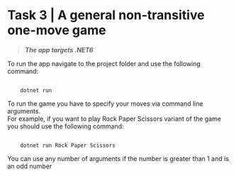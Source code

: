 # Task 3 | A general non-transitive one-move game


>***The app targets .NET6***

To run the app navigate to the project folder and use the following command:

```

    dotnet run

```

To run the game you have to specify your moves via command line arguments.\
For example, if you want to play Rock Paper Scissors variant of the game you should use the following command:

```

    dotnet run Rock Paper Scissors

```

You can use any number of arguments if the number is greater than 1 and is an odd number